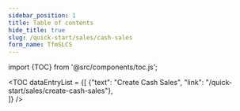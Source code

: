 ```yaml
---
sidebar_position: 1
title: Table of contents
hide_title: true 
slug: /quick-start/sales/cash-sales 
form_name: TfmSLCS
---
```


import {TOC} from '@src/components/toc.js';

<TOC
dataEntryList = {[
{"text": "Create Cash Sales", "link": "/quick-start/sales/create-cash-sales"},  
]}
/>